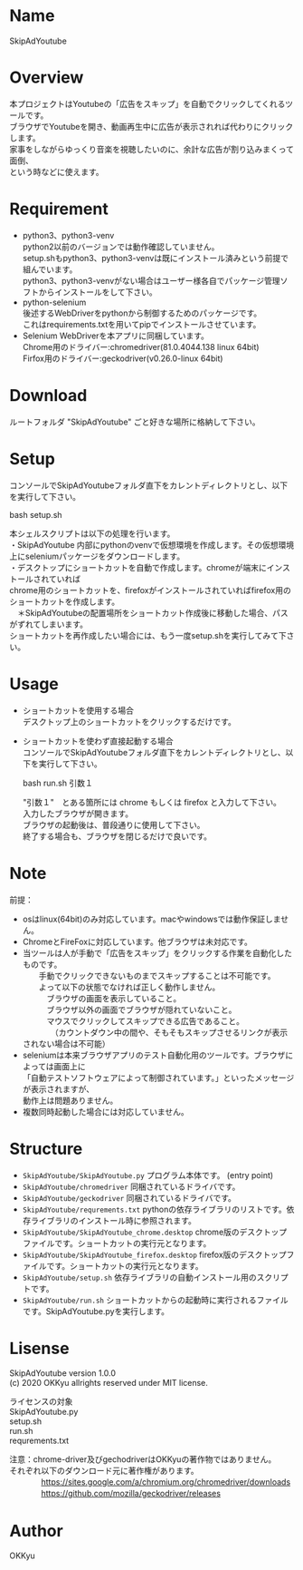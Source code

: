 # Name
 SkipAdYoutube

# Overview
 本プロジェクトはYoutubeの「広告をスキップ」を自動でクリックしてくれるツールです。  
 ブラウザでYoutubeを開き、動画再生中に広告が表示されれば代わりにクリックします。  
 家事をしながらゆっくり音楽を視聴したいのに、余計な広告が割り込みまくって面倒、  
 という時などに使えます。  

# Requirement
- python3、python3-venv  
   python2以前のバージョンでは動作確認していません。  
   setup.shもpython3、python3-venvは既にインストール済みという前提で組んでいます。  
   python3、python3-venvがない場合はユーザー様各自でパッケージ管理ソフトからインストールをして下さい。  
- python-selenium  
   後述するWebDriverをpythonから制御するためのパッケージです。   
   これはrequirements.txtを用いてpipでインストールさせています。  
- Selenium WebDriverを本アプリに同梱しています。  
     Chrome用のドライバー:chromedriver(81.0.4044.138 linux 64bit)  
     Firfox用のドライバー:geckodriver(v0.26.0-linux 64bit)  

# Download
  ルートフォルダ "SkipAdYoutube" ごと好きな場所に格納して下さい。

# Setup
 コンソールでSkipAdYoutubeフォルダ直下をカレントディレクトリとし、以下を実行して下さい。  
 
   bash setup.sh  
 
 本シェルスクリプトは以下の処理を行います。  
 ・SkipAdYoutube 内部にpythonのvenvで仮想環境を作成します。その仮想環境上にseleniumパッケージをダウンロードします。  
 ・デスクトップにショートカットを自動で作成します。chromeが端末にインストールされていれば  
   chrome用のショートカットを、firefoxがインストールされていればfirefox用のショートカットを作成します。  
　＊SkipAdYoutubeの配置場所をショートカット作成後に移動した場合、パスがずれてしまいます。  
   ショートカットを再作成したい場合には、もう一度setup.shを実行してみて下さい。  

# Usage
- ショートカットを使用する場合  
   デスクトップ上のショートカットをクリックするだけです。  

- ショートカットを使わず直接起動する場合  
   コンソールでSkipAdYoutubeフォルダ直下をカレントディレクトリとし、以下を実行して下さい。  

     bash run.sh 引数１  

   "引数１"　とある箇所には chrome もしくは firefox と入力して下さい。  
   入力したブラウザが開きます。  
   ブラウザの起動後は、普段通りに使用して下さい。  
   終了する場合も、ブラウザを閉じるだけで良いです。  

# Note
 前提：
- osはlinux(64bit)のみ対応しています。macやwindowsでは動作保証しません。  
- ChromeとFireFoxに対応しています。他ブラウザは未対応です。  
- 当ツールは人が手動で「広告をスキップ」をクリックする作業を自動化したものです。  
　　手動でクリックできないものまでスキップすることは不可能です。  
　　よって以下の状態でなければ正しく動作しません。  
　　　ブラウザの画面を表示していること。  
　　　ブラウザ以外の画面でブラウザが隠れていないこと。  
　　　マウスでクリックしてスキップできる広告であること。  
　　　　（カウントダウン中の間や、そもそもスキップさせるリンクが表示されない場合は不可能）  
- seleniumは本来ブラウザアプリのテスト自動化用のツールです。ブラウザによっては画面上に  
  「自動テストソフトウェアによって制御されています。」といったメッセージが表示されますが、  
  動作上は問題ありません。  
- 複数同時起動した場合には対応していません。  

# Structure

- `SkipAdYoutube/SkipAdYoutube.py` プログラム本体です。 (entry point)
- `SkipAdYoutube/chromedriver`     同梱されているドライバです。
- `SkipAdYoutube/geckodriver`      同梱されているドライバです。
- `SkipAdYoutube/requrements.txt`  pythonの依存ライブラリのリストです。依存ライブラリのインストール時に参照されます。
- `SkipAdYoutube/SkipAdYoutube_chrome.desktop`  chrome版のデスクトップファイルです。ショートカットの実行元となります。
- `SkipAdYoutube/SkipAdYoutube_firefox.desktop`  firefox版のデスクトップファイルです。ショートカットの実行元となります。
- `SkipAdYoutube/setup.sh`  依存ライブラリの自動インストール用のスクリプトです。
- `SkipAdYoutube/run.sh`    ショートカットからの起動時に実行されるファイルです。SkipAdYoutube.pyを実行します。

# Lisense
  SkipAdYoutube version 1.0.0  
  (c) 2020 OKKyu allrights reserved under MIT license.  

  ライセンスの対象  
  SkipAdYoutube.py  
  setup.sh  
  run.sh  
  requrements.txt  

  注意：chrome-driver及びgechodriverはOKKyuの著作物ではありません。  
     それぞれ以下のダウンロード元に著作権があります。  
　　　　<https://sites.google.com/a/chromium.org/chromedriver/downloads>  
　　　　<https://github.com/mozilla/geckodriver/releases>  

# Author
OKKyu
